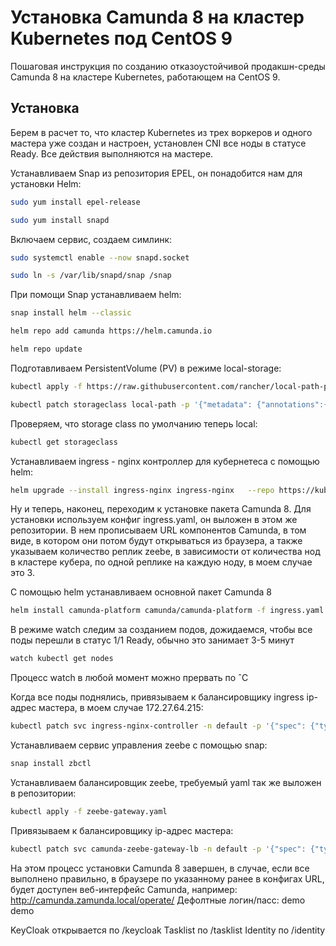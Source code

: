 
# Установка Camunda 8 на кластер Kubernetes под CentOS 9

Пошаговая инструкция по созданию отказоустойчивой продакшн-среды Camunda 8 на кластере Kubernetes, работающем на CentOS 9.

## Установка
Берем в расчет то, что кластер Kubernetes из трех воркеров и одного мастера уже создан и настроен, установлен CNI все ноды в статусе Ready. Все действия выполняются на мастере.

Устанавливаем Snap из репозитория EPEL, он понадобится нам для установки Helm:

```bash
sudo yum install epel-release
```
```bash
sudo yum install snapd
```
Включаем сервис, создаем симлинк:
```bash
sudo systemctl enable --now snapd.socket
```
```bash
sudo ln -s /var/lib/snapd/snap /snap
```

При помощи Snap устанавливаем helm:
```bash
snap install helm --classic
```
```bash
helm repo add camunda https://helm.camunda.io
```
```bash
helm repo update
```

Подготавливаем PersistentVolume (PV) в режиме local-storage:
```bash
kubectl apply -f https://raw.githubusercontent.com/rancher/local-path-provisioner/master/deploy/local-path-storage.yaml
```
```bash
kubectl patch storageclass local-path -p '{"metadata": {"annotations":{"storageclass.kubernetes.io/is-default-class":"true"}}}'
```
Проверяем, что storage class по умолчанию теперь local:
```bash
kubectl get storageclass
```

Устанавливаем ingress - nginx контроллер для кубернетеса c помощью helm:
```bash
helm upgrade --install ingress-nginx ingress-nginx   --repo https://kubernetes.github.io/ingress-nginx   --namespace default
```

Ну и теперь, наконец, переходим к установке пакета Camunda 8. Для установки используем конфиг ingress.yaml, он выложен в этом же репозитории. В нем прописываем URL компонентов Camunda, в том виде, в котором они потом будут открываться из браузера, а также указываем количество реплик zeebe, в зависимости от количества нод в кластере кубера, по одной реплике на каждую ноду, в моем случае это 3.

С помощью helm устанавливаем основной пакет Camunda 8
```bash
helm install camunda-platform camunda/camunda-platform -f ingress.yaml
```
В режиме watch следим за созданием подов, дожидаемся, чтобы все поды перешли в статус 1/1 Ready, обычно это занимает 3-5 минут
```bash
watch kubectl get nodes
```
Процесс watch в любой момент можно прервать по ˆC

Когда все поды поднялись, привязываем к балансировщику ingress ip-адрес мастера, в моем случае 172.27.64.215:
```bash
kubectl patch svc ingress-nginx-controller -n default -p '{"spec": {"type": "LoadBalancer", "externalIPs":["172.27.64.215"]}}'
```
Устанавливаем сервис управления zeebe с помощью snap:
```bash
snap install zbctl
```
Устанавливаем балансировщик zeebe, требуемый yaml так же выложен в репозитории:
```bash
kubectl apply -f zeebe-gateway.yaml
```
Привязываем к балансировщику ip-адрес мастера:
```bash
kubectl patch svc camunda-zeebe-gateway-lb -n default -p '{"spec": {"type": "LoadBalancer", "externalIPs":["172.27.64.215"]}}'
```

На этом процесс установки Camunda 8 завершен, в случае, если все выполнено правильно, в браузере по указанному ранее в конфигах URL, будет доступен веб-интерфейс Camunda, например:
http://camunda.zamunda.local/operate/
Дефолтные логин/пасс: demo demo

KeyCloak открывается по /keycloak
Tasklist по /tasklist
Identity по /identity




